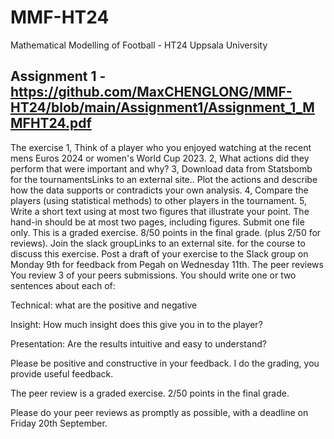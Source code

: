 # MMF-HT24
Mathematical Modelling of Football - HT24 Uppsala University
## Assignment 1 - https://github.com/MaxCHENGLONG/MMF-HT24/blob/main/Assignment1/Assignment_1_MMFHT24.pdf
The exercise
1, Think of a player who you enjoyed watching at the recent mens Euros 2024 or women's World Cup 2023.
2, What actions did they perform that were important and why?
3, Download data from Statsbomb for the tournamentsLinks to an external site.. Plot the actions and describe how the data supports or contradicts your own analysis.
4, Compare the players (using statistical methods) to other players in the tournament.
5, Write a short text using at most two figures that illustrate your point.
The hand-in should be at most two pages, including figures. Submit one file only.
This is a graded exercise. 8/50 points in the final grade. (plus 2/50 for reviews).
Join the slack groupLinks to an external site. for the course to discuss this exercise.
Post a draft of your exercise to the Slack group on Monday 9th for feedback from Pegah on Wednesday 11th.
The peer reviews
You review 3 of your peers submissions. You should write one or two sentences about each of:

Technical: what are the positive and negative 

Insight: How much insight does this give you in to the player?

Presentation: Are the results intuitive and easy to understand?

Please be positive and constructive in your feedback. I do the grading, you provide useful feedback.

The peer review is a graded exercise. 2/50 points in the final grade.

Please do your peer reviews as promptly as possible, with a deadline on Friday 20th September.
